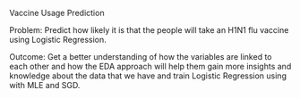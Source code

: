 Vaccine Usage Prediction

Problem: Predict how likely it is that the people will take an H1N1 flu vaccine using Logistic Regression.

Outcome: Get a better understanding of how the variables are linked to each other and how the EDA approach will help them gain more insights and knowledge about the data that we have and train Logistic Regression using with MLE and SGD.